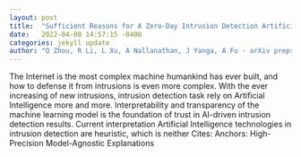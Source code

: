 ```yaml
---
layout: post
title:  "Sufficient Reasons for A Zero-Day Intrusion Detection Artificial Immune System"
date:   2022-04-08 14:57:15 -0400
categories: jekyll update
author: "Q Zhou, R Li, L Xu, A Nallanathan, J Yanga, A Fu - arXiv preprint arXiv:2204.02255, 2022"
---
```

The Internet is the most complex machine humankind has ever built, and how to defense it from intrusions is even more complex. With the ever increasing of new intrusions, intrusion detection task rely on Artificial Intelligence more and more. Interpretability and transparency of the machine learning model is the foundation of trust in AI-driven intrusion detection results. Current interpretation Artificial Intelligence technologies in intrusion detection are heuristic, which is neither Cites: Anchors: High-Precision Model-Agnostic Explanations
